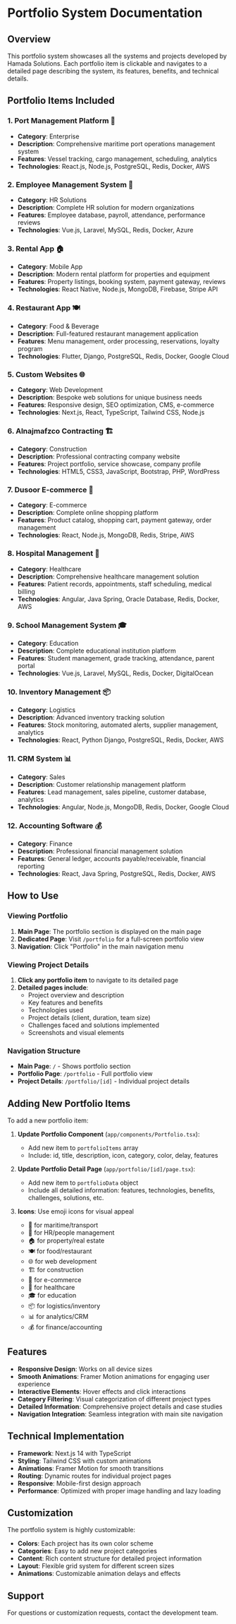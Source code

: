 # Portfolio System Documentation

## Overview
This portfolio system showcases all the systems and projects developed by Hamada Solutions. Each portfolio item is clickable and navigates to a detailed page describing the system, its features, benefits, and technical details.

## Portfolio Items Included

### 1. Port Management Platform 🚢
- **Category**: Enterprise
- **Description**: Comprehensive maritime port operations management system
- **Features**: Vessel tracking, cargo management, scheduling, analytics
- **Technologies**: React.js, Node.js, PostgreSQL, Redis, Docker, AWS

### 2. Employee Management System 👥
- **Category**: HR Solutions
- **Description**: Complete HR solution for modern organizations
- **Features**: Employee database, payroll, attendance, performance reviews
- **Technologies**: Vue.js, Laravel, MySQL, Redis, Docker, Azure

### 3. Rental App 🏠
- **Category**: Mobile App
- **Description**: Modern rental platform for properties and equipment
- **Features**: Property listings, booking system, payment gateway, reviews
- **Technologies**: React Native, Node.js, MongoDB, Firebase, Stripe API

### 4. Restaurant App 🍽️
- **Category**: Food & Beverage
- **Description**: Full-featured restaurant management application
- **Features**: Menu management, order processing, reservations, loyalty program
- **Technologies**: Flutter, Django, PostgreSQL, Redis, Docker, Google Cloud

### 5. Custom Websites 🌐
- **Category**: Web Development
- **Description**: Bespoke web solutions for unique business needs
- **Features**: Responsive design, SEO optimization, CMS, e-commerce
- **Technologies**: Next.js, React, TypeScript, Tailwind CSS, Node.js

### 6. Alnajmafzco Contracting 🏗️
- **Category**: Construction
- **Description**: Professional contracting company website
- **Features**: Project portfolio, service showcase, company profile
- **Technologies**: HTML5, CSS3, JavaScript, Bootstrap, PHP, WordPress

### 7. Dusoor E-commerce 🛒
- **Category**: E-commerce
- **Description**: Complete online shopping platform
- **Features**: Product catalog, shopping cart, payment gateway, order management
- **Technologies**: React, Node.js, MongoDB, Redis, Stripe, AWS

### 8. Hospital Management 🏥
- **Category**: Healthcare
- **Description**: Comprehensive healthcare management solution
- **Features**: Patient records, appointments, staff scheduling, medical billing
- **Technologies**: Angular, Java Spring, Oracle Database, Redis, Docker, AWS

### 9. School Management System 🎓
- **Category**: Education
- **Description**: Complete educational institution platform
- **Features**: Student management, grade tracking, attendance, parent portal
- **Technologies**: Vue.js, Laravel, MySQL, Redis, Docker, DigitalOcean

### 10. Inventory Management 📦
- **Category**: Logistics
- **Description**: Advanced inventory tracking solution
- **Features**: Stock monitoring, automated alerts, supplier management, analytics
- **Technologies**: React, Python Django, PostgreSQL, Redis, Docker, AWS

### 11. CRM System 📊
- **Category**: Sales
- **Description**: Customer relationship management platform
- **Features**: Lead management, sales pipeline, customer database, analytics
- **Technologies**: Angular, Node.js, MongoDB, Redis, Docker, Google Cloud

### 12. Accounting Software 💰
- **Category**: Finance
- **Description**: Professional financial management solution
- **Features**: General ledger, accounts payable/receivable, financial reporting
- **Technologies**: React, Java Spring, PostgreSQL, Redis, Docker, AWS

## How to Use

### Viewing Portfolio
1. **Main Page**: The portfolio section is displayed on the main page
2. **Dedicated Page**: Visit `/portfolio` for a full-screen portfolio view
3. **Navigation**: Click "Portfolio" in the main navigation menu

### Viewing Project Details
1. **Click any portfolio item** to navigate to its detailed page
2. **Detailed pages include**:
   - Project overview and description
   - Key features and benefits
   - Technologies used
   - Project details (client, duration, team size)
   - Challenges faced and solutions implemented
   - Screenshots and visual elements

### Navigation Structure
- **Main Page**: `/` - Shows portfolio section
- **Portfolio Page**: `/portfolio` - Full portfolio view
- **Project Details**: `/portfolio/[id]` - Individual project details

## Adding New Portfolio Items

To add a new portfolio item:

1. **Update Portfolio Component** (`app/components/Portfolio.tsx`):
   - Add new item to `portfolioItems` array
   - Include: id, title, description, icon, category, color, delay, features

2. **Update Portfolio Detail Page** (`app/portfolio/[id]/page.tsx`):
   - Add new item to `portfolioData` object
   - Include all detailed information: features, technologies, benefits, challenges, solutions, etc.

3. **Icons**: Use emoji icons for visual appeal
   - 🚢 for maritime/transport
   - 👥 for HR/people management
   - 🏠 for property/real estate
   - 🍽️ for food/restaurant
   - 🌐 for web development
   - 🏗️ for construction
   - 🛒 for e-commerce
   - 🏥 for healthcare
   - 🎓 for education
   - 📦 for logistics/inventory
   - 📊 for analytics/CRM
   - 💰 for finance/accounting

## Features

- **Responsive Design**: Works on all device sizes
- **Smooth Animations**: Framer Motion animations for engaging user experience
- **Interactive Elements**: Hover effects and click interactions
- **Category Filtering**: Visual categorization of different project types
- **Detailed Information**: Comprehensive project details and case studies
- **Navigation Integration**: Seamless integration with main site navigation

## Technical Implementation

- **Framework**: Next.js 14 with TypeScript
- **Styling**: Tailwind CSS with custom animations
- **Animations**: Framer Motion for smooth transitions
- **Routing**: Dynamic routes for individual project pages
- **Responsive**: Mobile-first design approach
- **Performance**: Optimized with proper image handling and lazy loading

## Customization

The portfolio system is highly customizable:

- **Colors**: Each project has its own color scheme
- **Categories**: Easy to add new project categories
- **Content**: Rich content structure for detailed project information
- **Layout**: Flexible grid system for different screen sizes
- **Animations**: Customizable animation delays and effects

## Support

For questions or customization requests, contact the development team.


